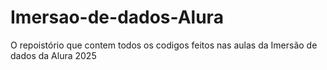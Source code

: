 # Imersao-de-dados-Alura

O repoistório que contem todos os codigos feitos nas aulas da Imersão de dados da Alura 2025
